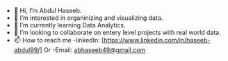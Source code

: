 - 👋 Hi, I’m Abdul Haseeb.
- 👀 I’m interested in organinizing and visualizing data.
- 🌱 I’m currently learning Data Analytics.
- 💞️ I’m looking to collaborate on entery level projects with real world data.
- 📫 How to reach me -linkedIn: [https://www.linkedin.com/in/haseeb-abdul99/] Or -Email: abhaseeb49@gmail.com

<!---
ABHaseeb365/ABHaseeb365 is a ✨ special ✨ repository because its `README.md` (this file) appears on your GitHub profile.
You can click the Preview link to take a look at your changes.
--->
